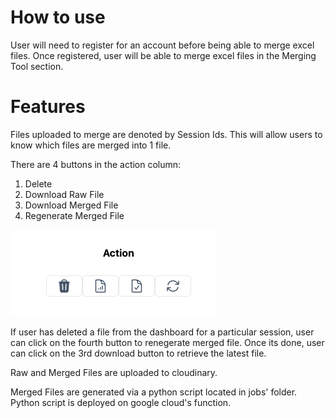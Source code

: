 # How to use
User will need to register for an account before being able to merge excel files.
Once registered, user will be able to merge excel files in the Merging Tool section. 

# Features
Files uploaded to merge are denoted by Session Ids. This will allow users to know which files are merged into 1 file. 

There are 4 buttons in the action column: 
1. Delete
2. Download Raw File
3. Download Merged File
4. Regenerate Merged File

![Alt text](image-1.png)


If user has deleted a file from the dashboard for a particular session, user can click on the fourth button to renegerate merged file. Once its done, user can click on the 3rd download button to retrieve the latest file. 

Raw and Merged Files are uploaded to cloudinary.

Merged Files are generated via a python script located in jobs' folder. Python script is deployed on google cloud's function. 